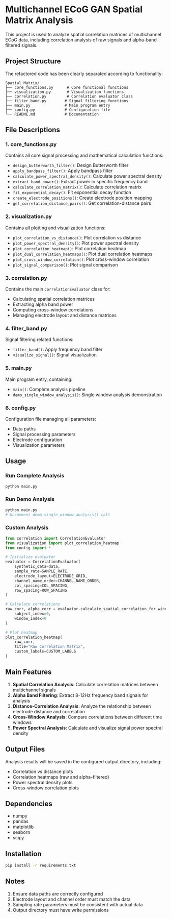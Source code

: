 # Multichannel ECoG GAN Spatial Matrix Analysis

This project is used to analyze spatial correlation matrices of multichannel ECoG data, including correlation analysis of raw signals and alpha-band filtered signals.

## Project Structure

The refactored code has been clearly separated according to functionality:

```
Spatial_Matrix/
├── core_functions.py      # Core functional functions
├── visualization.py       # Visualization functions
├── correlation.py         # Correlation evaluator class
├── filter_band.py        # Signal filtering functions
├── main.py               # Main program entry
├── config.py             # Configuration file
└── README.md             # Documentation
```

## File Descriptions

### 1. core_functions.py
Contains all core signal processing and mathematical calculation functions:
- `design_butterworth_filter()`: Design Butterworth filter
- `apply_bandpass_filter()`: Apply bandpass filter
- `calculate_power_spectral_density()`: Calculate power spectral density
- `extract_band_power()`: Extract power in specific frequency band
- `calculate_correlation_matrix()`: Calculate correlation matrix
- `fit_exponential_decay()`: Fit exponential decay function
- `create_electrode_positions()`: Create electrode position mapping
- `get_correlation_distance_pairs()`: Get correlation-distance pairs

### 2. visualization.py
Contains all plotting and visualization functions:
- `plot_correlation_vs_distance()`: Plot correlation vs distance
- `plot_power_spectral_density()`: Plot power spectral density
- `plot_correlation_heatmap()`: Plot correlation heatmap
- `plot_dual_correlation_heatmaps()`: Plot dual correlation heatmaps
- `plot_cross_window_correlation()`: Plot cross-window correlation
- `plot_signal_comparison()`: Plot signal comparison

### 3. correlation.py
Contains the main `CorrelationEvaluator` class for:
- Calculating spatial correlation matrices
- Extracting alpha band power
- Computing cross-window correlations
- Managing electrode layout and distance matrices

### 4. filter_band.py
Signal filtering related functions:
- `filter_band()`: Apply frequency band filter
- `visualize_signal()`: Signal visualization

### 5. main.py
Main program entry, containing:
- `main()`: Complete analysis pipeline
- `demo_single_window_analysis()`: Single window analysis demonstration

### 6. config.py
Configuration file managing all parameters:
- Data paths
- Signal processing parameters
- Electrode configuration
- Visualization parameters

## Usage

### Run Complete Analysis
```bash
python main.py
```

### Run Demo Analysis
```bash
python main.py
# Uncomment demo_single_window_analysis() call
```

### Custom Analysis
```python
from correlation import CorrelationEvaluator
from visualization import plot_correlation_heatmap
from config import *

# Initialize evaluator
evaluator = CorrelationEvaluator(
    synthetic_data=data,
    sample_rate=SAMPLE_RATE,
    electrode_layout=ELECTRODE_GRID,
    channel_name_order=CHANNEL_NAME_ORDER,
    col_spacing=COL_SPACING,
    row_spacing=ROW_SPACING
)

# Calculate correlations
raw_corr, alpha_corr = evaluator.calculate_spatial_correlation_for_window(
    subject_index=0, 
    window_index=0
)

# Plot heatmap
plot_correlation_heatmap(
    raw_corr,
    title="Raw Correlation Matrix",
    custom_labels=CUSTOM_LABELS
)
```

## Main Features

1. **Spatial Correlation Analysis**: Calculate correlation matrices between multichannel signals
2. **Alpha Band Filtering**: Extract 8-12Hz frequency band signals for analysis
3. **Distance-Correlation Analysis**: Analyze the relationship between electrode distance and correlation
4. **Cross-Window Analysis**: Compare correlations between different time windows
5. **Power Spectral Analysis**: Calculate and visualize signal power spectral density

## Output Files

Analysis results will be saved in the configured output directory, including:
- Correlation vs distance plots
- Correlation heatmaps (raw and alpha-filtered)
- Power spectral density plots
- Cross-window correlation plots

## Dependencies

- numpy
- pandas
- matplotlib
- seaborn
- scipy

## Installation

```bash
pip install -r requirements.txt
```

## Notes

1. Ensure data paths are correctly configured
2. Electrode layout and channel order must match the data
3. Sampling rate parameters must be consistent with actual data
4. Output directory must have write permissions
